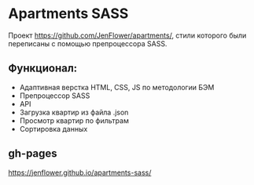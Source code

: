 # Apartments SASS
Проект https://github.com/JenFlower/apartments/, стили которого были переписаны с помощью препроцессора SASS.
## Функционал:
* Адаптивная верстка HTML, CSS, JS по методологии БЭМ
* Препроцессор SASS
* API
* Загрузка квартир из файла .json
* Просмотр квартир по фильтрам
* Сортировка данных
## gh-pages
https://jenflower.github.io/apartments-sass/
